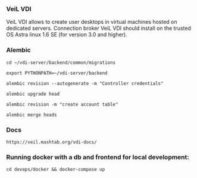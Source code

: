 ### VeiL VDI
VeiL VDI allows to create user desktops in virtual machines hosted on 
dedicated servers.
Connection broker VeiL VDI should install on the trusted OS Astra linux 1.6 SE (for version 3.0 and higher).

### Alembic
```shell script
cd ~/vdi-server/backend/common/migrations

export PYTHONPATH=~/vdi-server/backend

alembic revision --autogenerate -m "Controller credentials"

alembic upgrade head

alembic revision -m "create account table"

alembic merge heads
```

### Docs
    https://veil.mashtab.org/vdi-docs/
    
### Running docker with a db and frontend for local development:
    cd devops/docker && docker-compose up
